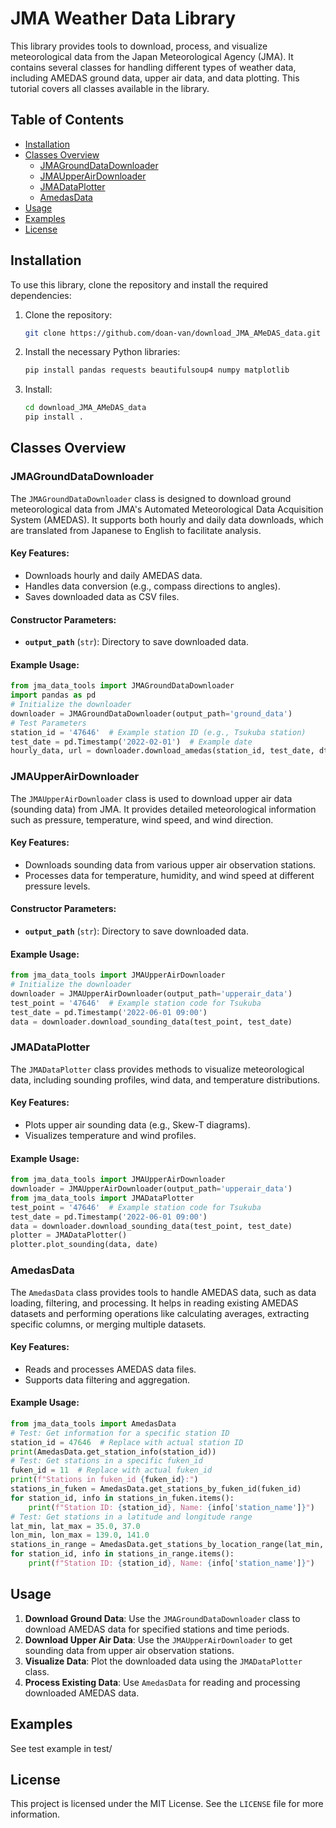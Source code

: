 # JMA Weather Data Library

This library provides tools to download, process, and visualize meteorological data from the Japan Meteorological Agency (JMA). It contains several classes for handling different types of weather data, including AMEDAS ground data, upper air data, and data plotting. This tutorial covers all classes available in the library.

## Table of Contents

- [Installation](#installation)
- [Classes Overview](#classes-overview)
  - [JMAGroundDataDownloader](#jmagrounddatadownloader)
  - [JMAUpperAirDownloader](#jmaupperairdownloader)
  - [JMADataPlotter](#jmadataplotter)
  - [AmedasData](#amedasdata)
- [Usage](#usage)
- [Examples](#examples)
- [License](#license)

## Installation

To use this library, clone the repository and install the required dependencies:

1. Clone the repository:

   ```bash
   git clone https://github.com/doan-van/download_JMA_AMeDAS_data.git
   ```

2. Install the necessary Python libraries:

   ```bash
   pip install pandas requests beautifulsoup4 numpy matplotlib
   ```
   
3. Install:

   ```bash
   cd download_JMA_AMeDAS_data
   pip install .
   ```
## Classes Overview

### JMAGroundDataDownloader

The `JMAGroundDataDownloader` class is designed to download ground meteorological data from JMA's Automated Meteorological Data Acquisition System (AMEDAS). It supports both hourly and daily data downloads, which are translated from Japanese to English to facilitate analysis.

#### Key Features:
- Downloads hourly and daily AMEDAS data.
- Handles data conversion (e.g., compass directions to angles).
- Saves downloaded data as CSV files.

#### Constructor Parameters:

- **`output_path`** (`str`): Directory to save downloaded data.

#### Example Usage:
```python
from jma_data_tools import JMAGroundDataDownloader
import pandas as pd
# Initialize the downloader
downloader = JMAGroundDataDownloader(output_path='ground_data')
# Test Parameters
station_id = '47646'  # Example station ID (e.g., Tsukuba station)
test_date = pd.Timestamp('2022-02-01')  # Example date
hourly_data, url = downloader.download_amedas(station_id, test_date, dtype='hourly')
```

### JMAUpperAirDownloader

The `JMAUpperAirDownloader` class is used to download upper air data (sounding data) from JMA. It provides detailed meteorological information such as pressure, temperature, wind speed, and wind direction.

#### Key Features:
- Downloads sounding data from various upper air observation stations.
- Processes data for temperature, humidity, and wind speed at different pressure levels.

#### Constructor Parameters:
- **`output_path`** (`str`): Directory to save downloaded data.

#### Example Usage:
```python
from jma_data_tools import JMAUpperAirDownloader
# Initialize the downloader
downloader = JMAUpperAirDownloader(output_path='upperair_data')
test_point = '47646'  # Example station code for Tsukuba
test_date = pd.Timestamp('2022-06-01 09:00')
data = downloader.download_sounding_data(test_point, test_date)
```

### JMADataPlotter

The `JMADataPlotter` class provides methods to visualize meteorological data, including sounding profiles, wind data, and temperature distributions.

#### Key Features:
- Plots upper air sounding data (e.g., Skew-T diagrams).
- Visualizes temperature and wind profiles.

#### Example Usage:
```python
from jma_data_tools import JMAUpperAirDownloader
downloader = JMAUpperAirDownloader(output_path='upperair_data')
from jma_data_tools import JMADataPlotter
test_point = '47646'  # Example station code for Tsukuba
test_date = pd.Timestamp('2022-06-01 09:00')
data = downloader.download_sounding_data(test_point, test_date)
plotter = JMADataPlotter()
plotter.plot_sounding(data, date)
```

### AmedasData

The `AmedasData` class provides tools to handle AMEDAS data, such as data loading, filtering, and processing. It helps in reading existing AMEDAS datasets and performing operations like calculating averages, extracting specific columns, or merging multiple datasets.

#### Key Features:
- Reads and processes AMEDAS data files.
- Supports data filtering and aggregation.

#### Example Usage:
```python
from jma_data_tools import AmedasData
# Test: Get information for a specific station ID
station_id = 47646  # Replace with actual station ID
print(AmedasData.get_station_info(station_id))
# Test: Get stations in a specific fuken_id
fuken_id = 11  # Replace with actual fuken_id
print(f"Stations in fuken_id {fuken_id}:")
stations_in_fuken = AmedasData.get_stations_by_fuken_id(fuken_id)
for station_id, info in stations_in_fuken.items():
    print(f"Station ID: {station_id}, Name: {info['station_name']}")
# Test: Get stations in a latitude and longitude range
lat_min, lat_max = 35.0, 37.0
lon_min, lon_max = 139.0, 141.0
stations_in_range = AmedasData.get_stations_by_location_range(lat_min, lat_max, lon_min, lon_max)
for station_id, info in stations_in_range.items():
    print(f"Station ID: {station_id}, Name: {info['station_name']}")
```

## Usage

1. **Download Ground Data**: Use the `JMAGroundDataDownloader` class to download AMEDAS data for specified stations and time periods.
2. **Download Upper Air Data**: Use the `JMAUpperAirDownloader` to get sounding data from upper air observation stations.
3. **Visualize Data**: Plot the downloaded data using the `JMADataPlotter` class.
4. **Process Existing Data**: Use `AmedasData` for reading and processing downloaded AMEDAS data.

## Examples

See test example in test/

## License

This project is licensed under the MIT License. See the `LICENSE` file for more information.
